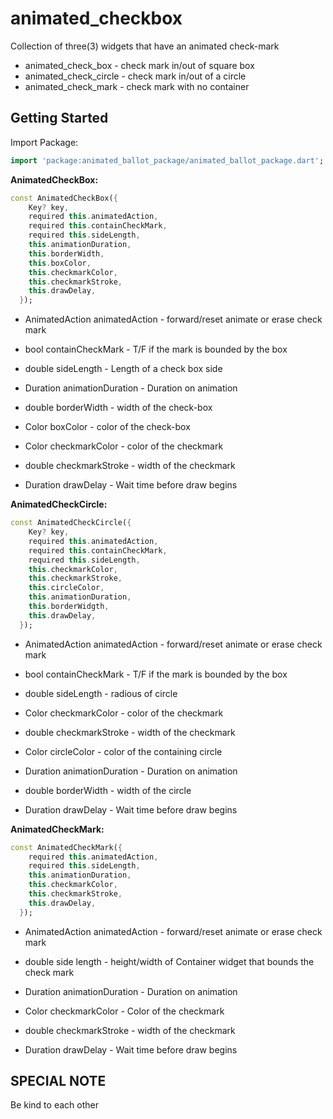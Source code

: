 # animated_checkbox

Collection of three(3) widgets that have an animated check-mark

* animated_check_box - check mark in/out of square box
* animated_check_circle - check mark in/out of a circle
* animated_check_mark - check mark with no container

## Getting Started

Import Package:

```dart
import 'package:animated_ballot_package/animated_ballot_package.dart';
```

**AnimatedCheckBox:**

```dart
const AnimatedCheckBox({
    Key? key,
    required this.animatedAction,
    required this.containCheckMark,
    required this.sideLength,
    this.animationDuration,
    this.borderWidth,
    this.boxColor,
    this.checkmarkColor,
    this.checkmarkStroke,
    this.drawDelay,
  });
```

* AnimatedAction animatedAction - forward/reset animate or erase check mark

* bool containCheckMark - T/F if the mark is bounded by the box

* double sideLength - Length of a check box side

* Duration animationDuration - Duration on animation

* double borderWidth - width of the check-box

* Color boxColor - color of the check-box

* Color checkmarkColor - color of the checkmark

* double checkmarkStroke - width of the checkmark

* Duration drawDelay - Wait time before draw begins

**AnimatedCheckCircle:**

```dart
const AnimatedCheckCircle({
    Key? key,
    required this.animatedAction,
    required this.containCheckMark,
    required this.sideLength,
    this.checkmarkColor,
    this.checkmarkStroke,
    this.circleColor,
    this.animationDuration,
    this.borderWidgth,
    this.drawDelay,
  });
```

* AnimatedAction animatedAction - forward/reset animate or erase check mark

* bool containCheckMark - T/F if the mark is bounded by the box

* double sideLength - radious of circle

* Color checkmarkColor - color of the checkmark

* double checkmarkStroke - width of the checkmark

* Color circleColor - color of the containing circle

* Duration animationDuration - Duration on animation

* double borderWidth - width of the circle

* Duration drawDelay - Wait time before draw begins


**AnimatedCheckMark:**

```dart
const AnimatedCheckMark({
    required this.animatedAction,
    required this.sideLength,
    this.animationDuration,
    this.checkmarkColor,
    this.checkmarkStroke,
    this.drawDelay,
  });
```

* AnimatedAction animatedAction - forward/reset animate or erase check mark

* double side length - height/width of Container widget that bounds the check mark

* Duration animationDuration - Duration on animation

* Color checkmarkColor - Color of the checkmark

* double checkmarkStroke - width of the checkmark

* Duration drawDelay - Wait time before draw begins

## SPECIAL NOTE

Be kind to each other
